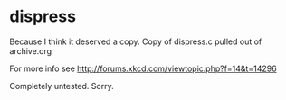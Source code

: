 dispress
========

Because I think it deserved a copy.  Copy of dispress.c pulled out of archive.org

For more info see http://forums.xkcd.com/viewtopic.php?f=14&t=14296

Completely untested.  Sorry.
